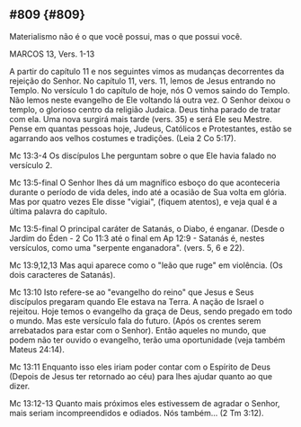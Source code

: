 ## #809 {#809}

Materialismo não é o que você possui, mas o que possui você.

MARCOS 13, Vers. 1-13

A partir do capítulo 11 e nos seguintes vimos as mudanças decorrentes da rejeição do Senhor. No capítulo 11, vers. 11, lemos de Jesus entrando no Templo. No versículo 1 do capítulo de hoje, nós O vemos saindo do Templo. Não lemos neste evangelho de Ele voltando lá outra vez. O Senhor deixou o templo, o glorioso centro da religião Judaica. Deus tinha parado de tratar com ela. Uma nova surgirá mais tarde (vers. 35) e será Ele seu Mestre. Pense em quantas pessoas hoje, Judeus, Católicos e Protestantes, estão se agarrando aos velhos costumes e tradições. (Leia 2 Co 5:17).

Mc 13:3-4 Os discípulos Lhe perguntam sobre o que Ele havia falado no versículo 2.

Mc 13:5-final O Senhor lhes dá um magnífico esboço do que aconteceria durante o período de vida deles, indo até a ocasião de Sua volta em glória. Mas por quatro vezes Ele disse &quot;vigiai&quot;, (fiquem atentos), e veja qual é a última palavra do capítulo.

Mc 13:5-final O principal caráter de Satanás, o Diabo, é enganar. (Desde o Jardim do Éden - 2 Co 11:3 até o final em Ap 12:9 - Satanás é, nestes versículos, como uma &quot;serpente enganadora&quot;. (vers. 5, 6 e 22).

Mc 13:9,12,13 Mas aqui aparece como o &quot;leão que ruge&quot; em violência. (Os dois caracteres de Satanás).

Mc 13:10 Isto refere-se ao &quot;evangelho do reino&quot; que Jesus e Seus discípulos pregaram quando Ele estava na Terra. A nação de Israel o rejeitou. Hoje temos o evangelho da graça de Deus, sendo pregado em todo o mundo. Mas este versículo fala do futuro. (Após os crentes serem arrebatados para estar com o Senhor). Então aqueles no mundo, que podem não ter ouvido o evangelho, terão uma oportunidade (veja também Mateus 24:14).

Mc 13:11 Enquanto isso eles iriam poder contar com o Espírito de Deus (Depois de Jesus ter retornado ao céu) para lhes ajudar quanto ao que dizer.

Mc 13:12-13 Quanto mais próximos eles estivessem de agradar o Senhor, mais seriam incompreendidos e odiados. Nós também... (2 Tm 3:12).